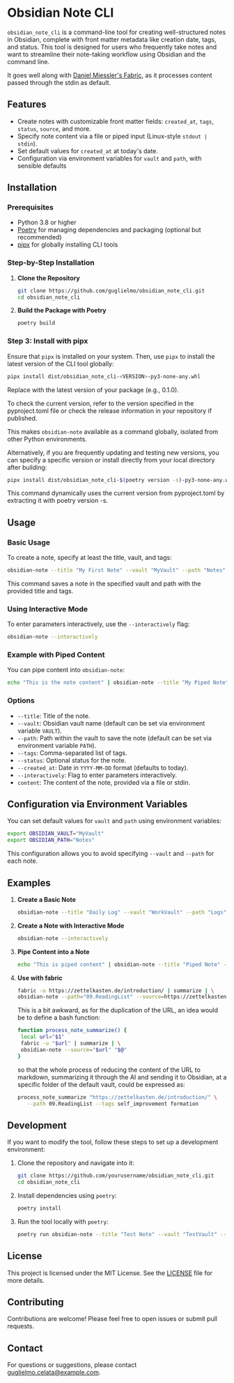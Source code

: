 # Obsidian Note CLI

`obsidian_note_cli` is a command-line tool for creating well-structured notes in Obsidian, complete with front matter metadata like creation date, tags, and status. This tool is designed for users who frequently take notes and want to streamline their note-taking workflow using Obsidian and the command line.

It goes well along with [Daniel Miessler's Fabric](https://github.com/danielmiessler/fabric), as it processes content passed through the stdin as default.


## Features

- Create notes with customizable front matter fields: `created_at`, `tags`, `status`, `source`, and more.
- Specify note content via a file or piped input (Linux-style `stdout | stdin`).
- Set default values for `created_at` at today's date.
- Configuration via environment variables for `vault` and `path`, with sensible defaults

## Installation

### Prerequisites

- Python 3.8 or higher
- [Poetry](https://python-poetry.org/docs/#installation) for managing dependencies and packaging (optional but recommended)
- [pipx](https://pipxproject.github.io/pipx/) for globally installing CLI tools

### Step-by-Step Installation

1. **Clone the Repository**

   ```bash
   git clone https://github.com/guglielmo/obsidian_note_cli.git
   cd obsidian_note_cli
   ```

2. **Build the Package with Poetry**

   ```bash
   poetry build
   ```

### Step 3: Install with pipx

Ensure that `pipx` is installed on your system. Then, use `pipx` to install the latest version of the CLI tool globally:

```bash
pipx install dist/obsidian_note_cli-<VERSION>-py3-none-any.whl
```
   
Replace <VERSION> with the latest version of your package (e.g., 0.1.0).

To check the current version, refer to the version specified in the pyproject.toml file or check the release information in your repository if published.

This makes `obsidian-note` available as a command globally, isolated from other Python environments.


Alternatively, if you are frequently updating and testing new versions, you can specify a specific version or install directly from your local directory after building:

```bash
pipx install dist/obsidian_note_cli-$(poetry version -s)-py3-none-any.whl
```

This command dynamically uses the current version from pyproject.toml by extracting it with poetry version -s.


## Usage

### Basic Usage

To create a note, specify at least the title, vault, and tags:

```bash
obsidian-note --title "My First Note" --vault "MyVault" --path "Notes" --tags "tag1,tag2"
```

This command saves a note in the specified vault and path with the provided title and tags.

### Using Interactive Mode

To enter parameters interactively, use the `--interactively` flag:

```bash
obsidian-note --interactively
```

### Example with Piped Content

You can pipe content into `obsidian-note`:

```bash
echo "This is the note content" | obsidian-note --title "My Piped Note" --vault "MyVault" --path "Notes" --tags "piped,content"
```

### Options

- `--title`: Title of the note.
- `--vault`: Obsidian vault name (default can be set via environment variable `VAULT`).
- `--path`: Path within the vault to save the note (default can be set via environment variable `PATH`).
- `--tags`: Comma-separated list of tags.
- `--status`: Optional status for the note.
- `--created_at`: Date in `YYYY-MM-DD` format (defaults to today).
- `--interactively`: Flag to enter parameters interactively.
- `content`: The content of the note, provided via a file or stdin.

## Configuration via Environment Variables

You can set default values for `vault` and `path` using environment variables:

```bash
export OBSIDIAN_VAULT="MyVault"
export OBSIDIAN_PATH="Notes"
```

This configuration allows you to avoid specifying `--vault` and `--path` for each note.

## Examples

1. **Create a Basic Note**

   ```bash
   obsidian-note --title "Daily Log" --vault "WorkVault" --path "Logs" --tags "daily,log" --status "in-progress"
   ```

2. **Create a Note with Interactive Mode**

   ```bash
   obsidian-note --interactively
   ```

3. **Pipe Content into a Note**

   ```bash
   echo "This is piped content" | obsidian-note --title "Piped Note" --vault "MyVault" --path "Notes" --tags "example,pipe"
   ```

4. **Use with fabric**

   ```bash
   fabric -u https://zettelkasten.de/introduction/ | summarize | \
   obsidian-note --path="09.ReadingList" --source=https://zettelkasten.de/introduction/
   ```

   This is a bit awkward, as for the duplication of the URL, an idea would be to define a bash function:

   ```bash
   function process_note_summarize() {
    local url="$1"
    fabric -u "$url" | summarize | \
    obsidian-note --source="$url" "$@"
   }
   ```

   so that the whole process of reducing the content of the URL to markdown, summarizing it through the AI and sending it to Obsidian, at a specific folder of the default vault, could be expressed as:

   ```bash
   process_note_summarize "https://zettelkasten.de/introduction/" \
      --path 09.ReadingList --tags self_improvement formation 
   ```


## Development

If you want to modify the tool, follow these steps to set up a development environment:

1. Clone the repository and navigate into it:

   ```bash
   git clone https://github.com/yourusername/obsidian_note_cli.git
   cd obsidian_note_cli
   ```

2. Install dependencies using `poetry`:

   ```bash
   poetry install
   ```

3. Run the tool locally with `poetry`:

   ```bash
   poetry run obsidian-note --title "Test Note" --vault "TestVault" --path "TestPath" --tags "test"
   ```

## License

This project is licensed under the MIT License. See the [LICENSE](LICENSE) file for more details.

## Contributing

Contributions are welcome! Please feel free to open issues or submit pull requests.

## Contact

For questions or suggestions, please contact [guglielmo.celata@example.com](mailto:guglielmo.celata@gmail.com).
